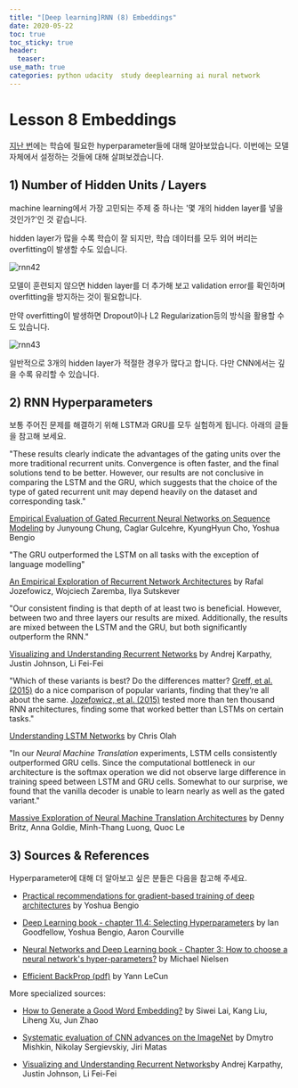 ```yaml
---
title: "[Deep learning]RNN (8) Embeddings"
date: 2020-05-22
toc: true
toc_sticky: true
header:
  teaser: 
use_math: true
categories: python udacity  study deeplearning ai nural network
---
```


#  Lesson 8 Embeddings


[지난 번](https://yongkcho.github.io/python/udacity/study/deeplearning/ai/nural/network/deep-50/)에는 학습에 필요한 hyperparameter들에 대해 알아보았습니다. 이번에는 모델 자체에서 설정하는 것들에 대해 살펴보겠습니다.


## 1) Number of Hidden Units / Layers

machine learning에서 가장 고민되는 주제 중 하나는 '몇 개의 hidden layer를 넣을 것인가?'인 것 같습니다. 

hidden layer가 많을 수록 학습이 잘 되지만, 학습 데이터를 모두 외어 버리는 overfitting이 발생할 수도 있습니다.

![rnn42](https://drive.google.com/uc?id=1D28zhIgLAfIAsO2TaXWr5ipZwSRUi5Sz)

모델이 훈련되지 않으면 hidden layer를 더 추가해 보고 validation error를 확인하며 overfitting을 방지하는 것이 필요합니다. 

만약 overfitting이 발생하면 Dropout이나 L2 Regularization등의 방식을 활용할 수도 있습니다. 

![rnn43](https://drive.google.com/uc?id=1b53f3RYpvhOeKWE0PF3-LhF9U_hb6vP2)

일반적으로 3개의 hidden layer가 적절한 경우가 많다고 합니다. 다만 CNN에서는 깊을 수록 유리할 수 있습니다. 


## 2) RNN Hyperparameters

보통 주어진 문제를 해결하기 위해 LSTM과 GRU를 모두 실험하게 됩니다. 아래의 글들을 참고해 보세요.

"These results clearly indicate the advantages of the gating units over the more traditional recurrent units. Convergence is often faster, and the final solutions tend to be better. However, our results are not conclusive in comparing the LSTM and the GRU, which suggests that the choice of the type of gated recurrent unit may depend heavily on the dataset and corresponding task."

[Empirical Evaluation of Gated Recurrent Neural Networks on Sequence Modeling](https://arxiv.org/abs/1412.3555) by Junyoung Chung, Caglar Gulcehre, KyungHyun Cho, Yoshua Bengio

"The GRU outperformed the LSTM on all tasks with the exception of language modelling"

[An Empirical Exploration of Recurrent Network Architectures](http://proceedings.mlr.press/v37/jozefowicz15.pdf) by Rafal Jozefowicz, Wojciech Zaremba, Ilya Sutskever

"Our consistent finding is that depth of at least two is beneficial. However, between two and three layers our results are mixed. Additionally, the results are mixed between the LSTM and the GRU, but both significantly outperform the RNN."

[Visualizing and Understanding Recurrent Networks](https://arxiv.org/abs/1506.02078) by Andrej Karpathy, Justin Johnson, Li Fei-Fei

"Which of these variants is best? Do the differences matter? [Greff, et al. (2015)](https://arxiv.org/pdf/1503.04069.pdf) do a nice comparison of popular variants, finding that they’re all about the same. [Jozefowicz, et al. (2015)](http://proceedings.mlr.press/v37/jozefowicz15.pdf) tested more than ten thousand RNN architectures, finding some that worked better than LSTMs on certain tasks."

[Understanding LSTM Networks](https://colah.github.io/posts/2015-08-Understanding-LSTMs/) by Chris Olah

"In our *Neural Machine Translation* experiments, LSTM cells consistently outperformed GRU cells. Since the computational bottleneck in our architecture is the softmax operation we did not observe large difference in training speed between LSTM and GRU cells. Somewhat to our surprise, we found that the vanilla decoder is unable to learn nearly as well as the gated variant."

[Massive Exploration of Neural Machine Translation Architectures](https://arxiv.org/abs/1703.03906v2) by Denny Britz, Anna Goldie, Minh-Thang Luong, Quoc Le


## 3) Sources & References

Hyperparameter에 대해 더 알아보고 싶은 분들은 다음을 참고해 주세요.

* [Practical recommendations for gradient-based training of deep architectures](https://arxiv.org/abs/1206.5533) by Yoshua Bengio

* [Deep Learning book - chapter 11.4: Selecting Hyperparameters](http://www.deeplearningbook.org/contents/guidelines.html) by Ian Goodfellow, Yoshua Bengio, Aaron Courville

* [Neural Networks and Deep Learning book - Chapter 3: How to choose a neural network's hyper-parameters?](http://neuralnetworksanddeeplearning.com/chap3.html#how_to_choose_a_neural_network's_hyper-parameters) by Michael Nielsen

* [Efficient BackProp (pdf)](http://yann.lecun.com/exdb/publis/pdf/lecun-98b.pdf) by Yann LeCun

More specialized sources:

* [How to Generate a Good Word Embedding?](https://arxiv.org/abs/1507.05523) by Siwei Lai, Kang Liu, Liheng Xu, Jun Zhao

* [Systematic evaluation of CNN advances on the ImageNet](https://arxiv.org/abs/1606.02228) by Dmytro Mishkin, Nikolay Sergievskiy, Jiri Matas

* [Visualizing and Understanding Recurrent Networks](https://arxiv.org/abs/1506.02078)by Andrej Karpathy, Justin Johnson, Li Fei-Fei